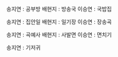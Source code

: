 
송지연 : 공부방
배현지 : 방송국
이승연 : 국밥집

송지연 : 집안일
배현지 : 일기장
이승연 : 장송곡

송지연 : 곡예사
배현지 : 사발면
이승연 : 면치기

송지연 : 기저귀